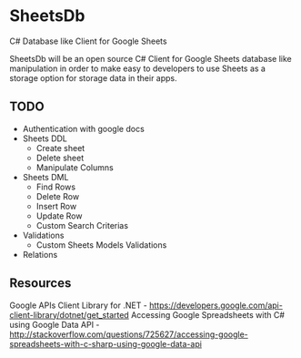 SheetsDb
========

C# Database like Client for Google Sheets

SheetsDb will be an open source C# Client for Google Sheets database like manipulation in order to make easy to developers to use Sheets as a storage option for storage data in their apps.

## TODO

* Authentication with google docs
* Sheets DDL
  * Create sheet
  * Delete sheet
  * Manipulate Columns
* Sheets DML
  * Find Rows
  * Delete Row
  * Insert Row
  * Update Row
  * Custom Search Criterias
* Validations
  * Custom Sheets Models Validations
*  Relations

## Resources

Google APIs Client Library for .NET - https://developers.google.com/api-client-library/dotnet/get_started
Accessing Google Spreadsheets with C# using Google Data API - http://stackoverflow.com/questions/725627/accessing-google-spreadsheets-with-c-sharp-using-google-data-api
